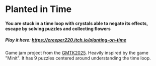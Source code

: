 # Planted in Time

#### You are stuck in a time loop with crystals able to negate its effects, escape by solving puzzles and collecting flowers

##### Play it here: https://creeper220.itch.io/planting-on-time

Game jam project from the [GMTK2025](https://itch.io/jam/gmtk-2025). Heavily inspired by the game "Minit". It has 9 puzzles centered around understanding the time loop. 


